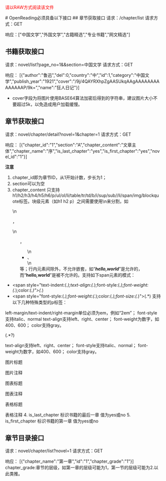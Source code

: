 <p style="color:red">请以RAW方式阅读该文件</p>
# OpenReading必须具备以下接口
## 章节获取接口
请求：/chapter/list
请求方式：GET

响应：["中国文学","外国文学","古籍精选","专业书籍","网文精选"]

## 书籍获取接口
请求：novel/list?page_no=1&&section=中国文学
请求方式：GET

响应：
[{"author":"鲁迅","del":0,"country":"中","id":1,"category":"中国文学","publish_year":"1921","cover":"\/9j\/4QAYRXhpZgAASUkqAAgAAAAAAAAAAAAAAP\/9k=","name":"狂人日记"}]

- cover字段为将图片使用BASE64算法加密后得到的字符串，建议图片大小不要超过5k，以免造成用户加载缓慢。

## 章节获取接口
请求：novel/chapter/detail?novel=1&chapter=1
请求方式：GET

响应：
[{"chapter_id":"1","section":"A","chapter_content":"文章主体","chapter_name":"序","is_last_chapter":"yes","is_first_chapter":"yes","novel_id":"1"}]

**注意**
1. chapter_id即为章节ID，从1开始计数，步长为1；
2. section可以为空
3. chapter_content
只支持h1/h2/h3/h4/h5/h6/p/ul/ol/li/table/tr/td/b/i/sup/sub//li/span/img/blockquote标签。块级元素（如h1 h2 p）之间需要使用\n来分割，如</p>\n<p>，<p>\n<ul>，<ul>\n<li>、</li>\n</ul>等；行内元素间除<b><i></i></b>外，不允许嵌套，如“<b><i>hello,world</i></b>”是允许的，而“<b>hello<i>,</i>world</b>”是被不允许的。支持如下span元素的模式：
  - <span style=\"text-indent:(.*);text-align:(.*);font-style:(.*);font-weight:(.*);color:(.*)\">(.*)<span>
  - <span style=\"font-style:(.*);font-weight:(.*);color:(.*);font-size:(.*)\">(.*)</span>
  支持以下几种特殊类型的p标签：

<p class=\"special-paragraph\" style=\"left-margin:(.*);right-margin:(.*?);text-indent:(.*?);text-align:(.*?);font-style:(.*?);font-weight:(.*?);color:(.*?)\"></p>

left-margin/text-indent/right-margin单位必须为em，例如“2em”；
font-style支持italic、normal
text-align支持left、right、center；
font-weight为数字，如400、600；
color支持gray。

<p class=\"special-paragraph\" style=\"text-align:(.*?);font-style:(.*?);font-weight:(.*?);color:(.*?)\">(.*?)</p>
text-align支持left、right、center；
font-style支持italic、normal；
font-weight为数字，如400、600；
color支持gray。

<p class=\"img-title\"></p>
图片标题

<p class=\"img-quote\"></p>
图片注释

<p class=\"chart-title\"></p>
图表标题

<p class=\"chart-quote\"></p>
图表注释

<p class=\"table-title\"></p>
表格标题

<p class=\"table-quote\"></p>
表格注释
4. is_last_chapter 标识书籍的最后一章 值为yes或no
5. is_first_chapter 标识书籍的第一章 值为yes或no

## 章节目录接口
请求：novel/chapter/list?novel=1
请求方式：GET

响应：
[{"chapter_name":"第一章","id":"1","chapter_grade":"1"}]
chapter_grade:章节的层级，如第一章的层级可能为1，第一节的层级可能为2.以此类推。
